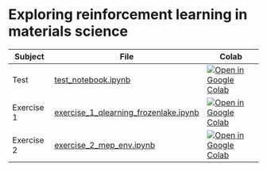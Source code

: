 # Exploring reinforcement learning in materials science

| Subject | File | Colab |
| --------  | ---- | ------ |
| Test     | [test_notebook.ipynb](https://github.com/Mads-PeterVC/rlmep/blob/main/exercises/test_notebook.ipynb) | [ ![Open in Google Colab] ](https://colab.research.google.com/github/Mads-PeterVC/rlmep/blob/main/exercises/test_notebook.ipynb#) |
| Exercise 1  | [exercise_1_qlearning_frozenlake.ipynb](https://github.com/Mads-PeterVC/rlmep/blob/main/exercises/exercise_1_qlearning_frozenlake.ipynb) | [ ![Open in Google Colab] ](https://colab.research.google.com/github/Mads-PeterVC/rlmep/blob/main/exercises/exercise_1_qlearning_frozenlake.ipynb#) |
| Exercise 2  | [exercise_2_mep_env.ipynb](https://github.com/Mads-PeterVC/rlmep/blob/main/exercises/exercise_2_mep_env.ipynb) | [ ![Open in Google Colab] ](https://colab.research.google.com/github/Mads-PeterVC/rlmep/blob/main/exercises/exercise_2_mep_env.ipynb#) |

[Open in Google Colab]: https://colab.research.google.com/assets/colab-badge.svg
